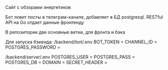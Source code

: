 Сайт с обзорами энергетиков

Бот ловит посты в телеграм-канале, добавляет в БД postgresql. RESTful API на Go отдает данные фронтенду

В репозитории две основные ветки, для фронта и бэка

Для запуска бэкенда:
/backend/bot/.env
BOT_TOKEN = 
CHANNEL_ID =
POSTGRES_PASSWORD =

/backend/server/.env
POSTGRES_USER = 
POSTGRES_PASS = 
POSTGRES_DB = 
DOMAIN = 
SECRET_HEADER = 
